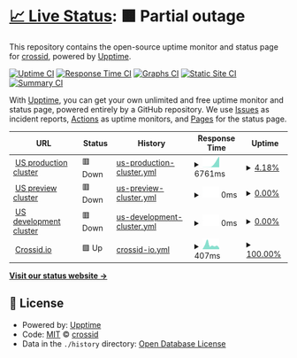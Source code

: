 # [📈 Live Status](https://status.crossid.io): <!--live status--> **🟧 Partial outage**

This repository contains the open-source uptime monitor and status page for [crossid](https://status.crossid.io), powered by [Upptime](https://github.com/upptime/upptime).

[![Uptime CI](https://github.com/crossid/status/workflows/Uptime%20CI/badge.svg)](https://github.com/crossid/status/actions?query=workflow%3A%22Uptime+CI%22)
[![Response Time CI](https://github.com/crossid/status/workflows/Response%20Time%20CI/badge.svg)](https://github.com/crossid/status/actions?query=workflow%3A%22Response+Time+CI%22)
[![Graphs CI](https://github.com/crossid/status/workflows/Graphs%20CI/badge.svg)](https://github.com/crossid/status/actions?query=workflow%3A%22Graphs+CI%22)
[![Static Site CI](https://github.com/crossid/status/workflows/Static%20Site%20CI/badge.svg)](https://github.com/crossid/status/actions?query=workflow%3A%22Static+Site+CI%22)
[![Summary CI](https://github.com/crossid/status/workflows/Summary%20CI/badge.svg)](https://github.com/crossid/status/actions?query=workflow%3A%22Summary+CI%22)

With [Upptime](https://upptime.js.org), you can get your own unlimited and free uptime monitor and status page, powered entirely by a GitHub repository. We use [Issues](https://github.com/crossid/status/issues) as incident reports, [Actions](https://github.com/crossid/status/actions) as uptime monitors, and [Pages](https://status.crossid.io) for the status page.

<!--start: status pages-->
<!-- This summary is generated by Upptime (https://github.com/upptime/upptime) -->
<!-- Do not edit this manually, your changes will be overwritten -->
<!-- prettier-ignore -->
| URL | Status | History | Response Time | Uptime |
| --- | ------ | ------- | ------------- | ------ |
| <img alt="" src="https://icons.duckduckgo.com/ip3/crossid.us.crossid.io.ico" height="13"> [US production cluster](https://crossid.us.crossid.io/api/cluster/v1/health/ready) | 🟥 Down | [us-production-cluster.yml](https://github.com/crossid/status/commits/HEAD/history/us-production-cluster.yml) | <details><summary><img alt="Response time graph" src="./graphs/us-production-cluster/response-time-week.png" height="20"> 6761ms</summary><br><a href="https://status.crossid.io/history/us-production-cluster"><img alt="Response time 157" src="https://img.shields.io/endpoint?url=https%3A%2F%2Fraw.githubusercontent.com%2Fcrossid%2Fstatus%2FHEAD%2Fapi%2Fus-production-cluster%2Fresponse-time.json"></a><br><a href="https://status.crossid.io/history/us-production-cluster"><img alt="24-hour response time 0" src="https://img.shields.io/endpoint?url=https%3A%2F%2Fraw.githubusercontent.com%2Fcrossid%2Fstatus%2FHEAD%2Fapi%2Fus-production-cluster%2Fresponse-time-day.json"></a><br><a href="https://status.crossid.io/history/us-production-cluster"><img alt="7-day response time 6761" src="https://img.shields.io/endpoint?url=https%3A%2F%2Fraw.githubusercontent.com%2Fcrossid%2Fstatus%2FHEAD%2Fapi%2Fus-production-cluster%2Fresponse-time-week.json"></a><br><a href="https://status.crossid.io/history/us-production-cluster"><img alt="30-day response time 392" src="https://img.shields.io/endpoint?url=https%3A%2F%2Fraw.githubusercontent.com%2Fcrossid%2Fstatus%2FHEAD%2Fapi%2Fus-production-cluster%2Fresponse-time-month.json"></a><br><a href="https://status.crossid.io/history/us-production-cluster"><img alt="1-year response time 157" src="https://img.shields.io/endpoint?url=https%3A%2F%2Fraw.githubusercontent.com%2Fcrossid%2Fstatus%2FHEAD%2Fapi%2Fus-production-cluster%2Fresponse-time-year.json"></a></details> | <details><summary><a href="https://status.crossid.io/history/us-production-cluster">4.18%</a></summary><a href="https://status.crossid.io/history/us-production-cluster"><img alt="All-time uptime 95.65%" src="https://img.shields.io/endpoint?url=https%3A%2F%2Fraw.githubusercontent.com%2Fcrossid%2Fstatus%2FHEAD%2Fapi%2Fus-production-cluster%2Fuptime.json"></a><br><a href="https://status.crossid.io/history/us-production-cluster"><img alt="24-hour uptime 0.00%" src="https://img.shields.io/endpoint?url=https%3A%2F%2Fraw.githubusercontent.com%2Fcrossid%2Fstatus%2FHEAD%2Fapi%2Fus-production-cluster%2Fuptime-day.json"></a><br><a href="https://status.crossid.io/history/us-production-cluster"><img alt="7-day uptime 4.18%" src="https://img.shields.io/endpoint?url=https%3A%2F%2Fraw.githubusercontent.com%2Fcrossid%2Fstatus%2FHEAD%2Fapi%2Fus-production-cluster%2Fuptime-week.json"></a><br><a href="https://status.crossid.io/history/us-production-cluster"><img alt="30-day uptime 77.95%" src="https://img.shields.io/endpoint?url=https%3A%2F%2Fraw.githubusercontent.com%2Fcrossid%2Fstatus%2FHEAD%2Fapi%2Fus-production-cluster%2Fuptime-month.json"></a><br><a href="https://status.crossid.io/history/us-production-cluster"><img alt="1-year uptime 95.65%" src="https://img.shields.io/endpoint?url=https%3A%2F%2Fraw.githubusercontent.com%2Fcrossid%2Fstatus%2FHEAD%2Fapi%2Fus-production-cluster%2Fuptime-year.json"></a></details>
| <img alt="" src="https://icons.duckduckgo.com/ip3/crossid.us.preview.crossid.io.ico" height="13"> [US preview cluster](https://crossid.us.preview.crossid.io/api/cluster/v1/health/ready) | 🟥 Down | [us-preview-cluster.yml](https://github.com/crossid/status/commits/HEAD/history/us-preview-cluster.yml) | <details><summary><img alt="Response time graph" src="./graphs/us-preview-cluster/response-time-week.png" height="20"> 0ms</summary><br><a href="https://status.crossid.io/history/us-preview-cluster"><img alt="Response time 125" src="https://img.shields.io/endpoint?url=https%3A%2F%2Fraw.githubusercontent.com%2Fcrossid%2Fstatus%2FHEAD%2Fapi%2Fus-preview-cluster%2Fresponse-time.json"></a><br><a href="https://status.crossid.io/history/us-preview-cluster"><img alt="24-hour response time 0" src="https://img.shields.io/endpoint?url=https%3A%2F%2Fraw.githubusercontent.com%2Fcrossid%2Fstatus%2FHEAD%2Fapi%2Fus-preview-cluster%2Fresponse-time-day.json"></a><br><a href="https://status.crossid.io/history/us-preview-cluster"><img alt="7-day response time 0" src="https://img.shields.io/endpoint?url=https%3A%2F%2Fraw.githubusercontent.com%2Fcrossid%2Fstatus%2FHEAD%2Fapi%2Fus-preview-cluster%2Fresponse-time-week.json"></a><br><a href="https://status.crossid.io/history/us-preview-cluster"><img alt="30-day response time 0" src="https://img.shields.io/endpoint?url=https%3A%2F%2Fraw.githubusercontent.com%2Fcrossid%2Fstatus%2FHEAD%2Fapi%2Fus-preview-cluster%2Fresponse-time-month.json"></a><br><a href="https://status.crossid.io/history/us-preview-cluster"><img alt="1-year response time 125" src="https://img.shields.io/endpoint?url=https%3A%2F%2Fraw.githubusercontent.com%2Fcrossid%2Fstatus%2FHEAD%2Fapi%2Fus-preview-cluster%2Fresponse-time-year.json"></a></details> | <details><summary><a href="https://status.crossid.io/history/us-preview-cluster">0.00%</a></summary><a href="https://status.crossid.io/history/us-preview-cluster"><img alt="All-time uptime 22.46%" src="https://img.shields.io/endpoint?url=https%3A%2F%2Fraw.githubusercontent.com%2Fcrossid%2Fstatus%2FHEAD%2Fapi%2Fus-preview-cluster%2Fuptime.json"></a><br><a href="https://status.crossid.io/history/us-preview-cluster"><img alt="24-hour uptime 0.00%" src="https://img.shields.io/endpoint?url=https%3A%2F%2Fraw.githubusercontent.com%2Fcrossid%2Fstatus%2FHEAD%2Fapi%2Fus-preview-cluster%2Fuptime-day.json"></a><br><a href="https://status.crossid.io/history/us-preview-cluster"><img alt="7-day uptime 0.00%" src="https://img.shields.io/endpoint?url=https%3A%2F%2Fraw.githubusercontent.com%2Fcrossid%2Fstatus%2FHEAD%2Fapi%2Fus-preview-cluster%2Fuptime-week.json"></a><br><a href="https://status.crossid.io/history/us-preview-cluster"><img alt="30-day uptime 0.00%" src="https://img.shields.io/endpoint?url=https%3A%2F%2Fraw.githubusercontent.com%2Fcrossid%2Fstatus%2FHEAD%2Fapi%2Fus-preview-cluster%2Fuptime-month.json"></a><br><a href="https://status.crossid.io/history/us-preview-cluster"><img alt="1-year uptime 22.46%" src="https://img.shields.io/endpoint?url=https%3A%2F%2Fraw.githubusercontent.com%2Fcrossid%2Fstatus%2FHEAD%2Fapi%2Fus-preview-cluster%2Fuptime-year.json"></a></details>
| <img alt="" src="https://icons.duckduckgo.com/ip3/crossid.us.dev.crossid.io.ico" height="13"> [US development cluster](https://crossid.us.dev.crossid.io/api/cluster/v1/health/ready) | 🟥 Down | [us-development-cluster.yml](https://github.com/crossid/status/commits/HEAD/history/us-development-cluster.yml) | <details><summary><img alt="Response time graph" src="./graphs/us-development-cluster/response-time-week.png" height="20"> 0ms</summary><br><a href="https://status.crossid.io/history/us-development-cluster"><img alt="Response time 127" src="https://img.shields.io/endpoint?url=https%3A%2F%2Fraw.githubusercontent.com%2Fcrossid%2Fstatus%2FHEAD%2Fapi%2Fus-development-cluster%2Fresponse-time.json"></a><br><a href="https://status.crossid.io/history/us-development-cluster"><img alt="24-hour response time 0" src="https://img.shields.io/endpoint?url=https%3A%2F%2Fraw.githubusercontent.com%2Fcrossid%2Fstatus%2FHEAD%2Fapi%2Fus-development-cluster%2Fresponse-time-day.json"></a><br><a href="https://status.crossid.io/history/us-development-cluster"><img alt="7-day response time 0" src="https://img.shields.io/endpoint?url=https%3A%2F%2Fraw.githubusercontent.com%2Fcrossid%2Fstatus%2FHEAD%2Fapi%2Fus-development-cluster%2Fresponse-time-week.json"></a><br><a href="https://status.crossid.io/history/us-development-cluster"><img alt="30-day response time 0" src="https://img.shields.io/endpoint?url=https%3A%2F%2Fraw.githubusercontent.com%2Fcrossid%2Fstatus%2FHEAD%2Fapi%2Fus-development-cluster%2Fresponse-time-month.json"></a><br><a href="https://status.crossid.io/history/us-development-cluster"><img alt="1-year response time 127" src="https://img.shields.io/endpoint?url=https%3A%2F%2Fraw.githubusercontent.com%2Fcrossid%2Fstatus%2FHEAD%2Fapi%2Fus-development-cluster%2Fresponse-time-year.json"></a></details> | <details><summary><a href="https://status.crossid.io/history/us-development-cluster">0.00%</a></summary><a href="https://status.crossid.io/history/us-development-cluster"><img alt="All-time uptime 90.56%" src="https://img.shields.io/endpoint?url=https%3A%2F%2Fraw.githubusercontent.com%2Fcrossid%2Fstatus%2FHEAD%2Fapi%2Fus-development-cluster%2Fuptime.json"></a><br><a href="https://status.crossid.io/history/us-development-cluster"><img alt="24-hour uptime 0.00%" src="https://img.shields.io/endpoint?url=https%3A%2F%2Fraw.githubusercontent.com%2Fcrossid%2Fstatus%2FHEAD%2Fapi%2Fus-development-cluster%2Fuptime-day.json"></a><br><a href="https://status.crossid.io/history/us-development-cluster"><img alt="7-day uptime 0.00%" src="https://img.shields.io/endpoint?url=https%3A%2F%2Fraw.githubusercontent.com%2Fcrossid%2Fstatus%2FHEAD%2Fapi%2Fus-development-cluster%2Fuptime-week.json"></a><br><a href="https://status.crossid.io/history/us-development-cluster"><img alt="30-day uptime 0.00%" src="https://img.shields.io/endpoint?url=https%3A%2F%2Fraw.githubusercontent.com%2Fcrossid%2Fstatus%2FHEAD%2Fapi%2Fus-development-cluster%2Fuptime-month.json"></a><br><a href="https://status.crossid.io/history/us-development-cluster"><img alt="1-year uptime 90.56%" src="https://img.shields.io/endpoint?url=https%3A%2F%2Fraw.githubusercontent.com%2Fcrossid%2Fstatus%2FHEAD%2Fapi%2Fus-development-cluster%2Fuptime-year.json"></a></details>
| <img alt="" src="https://icons.duckduckgo.com/ip3/crossid.io.ico" height="13"> [Crossid.io](https://crossid.io) | 🟩 Up | [crossid-io.yml](https://github.com/crossid/status/commits/HEAD/history/crossid-io.yml) | <details><summary><img alt="Response time graph" src="./graphs/crossid-io/response-time-week.png" height="20"> 407ms</summary><br><a href="https://status.crossid.io/history/crossid-io"><img alt="Response time 345" src="https://img.shields.io/endpoint?url=https%3A%2F%2Fraw.githubusercontent.com%2Fcrossid%2Fstatus%2FHEAD%2Fapi%2Fcrossid-io%2Fresponse-time.json"></a><br><a href="https://status.crossid.io/history/crossid-io"><img alt="24-hour response time 407" src="https://img.shields.io/endpoint?url=https%3A%2F%2Fraw.githubusercontent.com%2Fcrossid%2Fstatus%2FHEAD%2Fapi%2Fcrossid-io%2Fresponse-time-day.json"></a><br><a href="https://status.crossid.io/history/crossid-io"><img alt="7-day response time 407" src="https://img.shields.io/endpoint?url=https%3A%2F%2Fraw.githubusercontent.com%2Fcrossid%2Fstatus%2FHEAD%2Fapi%2Fcrossid-io%2Fresponse-time-week.json"></a><br><a href="https://status.crossid.io/history/crossid-io"><img alt="30-day response time 357" src="https://img.shields.io/endpoint?url=https%3A%2F%2Fraw.githubusercontent.com%2Fcrossid%2Fstatus%2FHEAD%2Fapi%2Fcrossid-io%2Fresponse-time-month.json"></a><br><a href="https://status.crossid.io/history/crossid-io"><img alt="1-year response time 345" src="https://img.shields.io/endpoint?url=https%3A%2F%2Fraw.githubusercontent.com%2Fcrossid%2Fstatus%2FHEAD%2Fapi%2Fcrossid-io%2Fresponse-time-year.json"></a></details> | <details><summary><a href="https://status.crossid.io/history/crossid-io">100.00%</a></summary><a href="https://status.crossid.io/history/crossid-io"><img alt="All-time uptime 99.97%" src="https://img.shields.io/endpoint?url=https%3A%2F%2Fraw.githubusercontent.com%2Fcrossid%2Fstatus%2FHEAD%2Fapi%2Fcrossid-io%2Fuptime.json"></a><br><a href="https://status.crossid.io/history/crossid-io"><img alt="24-hour uptime 100.00%" src="https://img.shields.io/endpoint?url=https%3A%2F%2Fraw.githubusercontent.com%2Fcrossid%2Fstatus%2FHEAD%2Fapi%2Fcrossid-io%2Fuptime-day.json"></a><br><a href="https://status.crossid.io/history/crossid-io"><img alt="7-day uptime 100.00%" src="https://img.shields.io/endpoint?url=https%3A%2F%2Fraw.githubusercontent.com%2Fcrossid%2Fstatus%2FHEAD%2Fapi%2Fcrossid-io%2Fuptime-week.json"></a><br><a href="https://status.crossid.io/history/crossid-io"><img alt="30-day uptime 100.00%" src="https://img.shields.io/endpoint?url=https%3A%2F%2Fraw.githubusercontent.com%2Fcrossid%2Fstatus%2FHEAD%2Fapi%2Fcrossid-io%2Fuptime-month.json"></a><br><a href="https://status.crossid.io/history/crossid-io"><img alt="1-year uptime 99.97%" src="https://img.shields.io/endpoint?url=https%3A%2F%2Fraw.githubusercontent.com%2Fcrossid%2Fstatus%2FHEAD%2Fapi%2Fcrossid-io%2Fuptime-year.json"></a></details>

<!--end: status pages-->

[**Visit our status website →**](https://status.crossid.io)

## 📄 License

- Powered by: [Upptime](https://github.com/upptime/upptime)
- Code: [MIT](./LICENSE) © [crossid](https://status.crossid.io)
- Data in the `./history` directory: [Open Database License](https://opendatacommons.org/licenses/odbl/1-0/)
